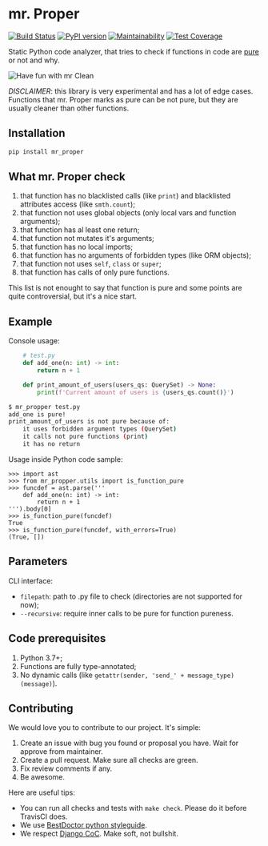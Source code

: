 # mr. Proper

[![Build Status](https://travis-ci.org/best-doctor/mr_proper.svg?branch=master)](https://travis-ci.org/best-doctor/mr_proper)
[![PyPI version](https://badge.fury.io/py/mr-proper.svg)](https://badge.fury.io/py/mr-proper)
[![Maintainability](https://api.codeclimate.com/v1/badges/4b2234d95d5c4944e2e6/maintainability)](https://codeclimate.com/github/best-doctor/mr_proper/maintainability)
[![Test Coverage](https://api.codeclimate.com/v1/badges/4b2234d95d5c4944e2e6/test_coverage)](https://codeclimate.com/github/best-doctor/mr_proper/test_coverage)

Static Python code analyzer, that tries to check if functions in code are
[pure](https://en.wikipedia.org/wiki/Pure_function) or not and why.

![Have fun with mr Clean](https://raw.githubusercontent.com/best-doctor/mr_proper/master/docs_img/mr_clean_sponge.jpg)

*DISCLAIMER*: this library is very experimental and has a lot of edge cases.
Functions that mr. Proper marks as pure can be not pure, but they are
usually cleaner than other functions.

## Installation

```bash
pip install mr_proper
```

## What mr. Proper check

1. that function has no blacklisted calls (like `print`)
   and blacklisted attributes access (like `smth.count`);
1. that function not uses global objects (only local vars and function arguments);
1. that function has al least one return;
1. that function not mutates it's arguments;
1. that function has no local imports;
1. that function has no arguments of forbidden types (like ORM objects);
1. that function not uses `self`, `class` or `super`;
1. that function has calls of only pure functions.

This list is not enought to say that function is pure and some points
are quite controversial, but it's a nice start.

## Example

Console usage:

```python
    # test.py
    def add_one(n: int) -> int:
        return n + 1

    def print_amount_of_users(users_qs: QuerySet) -> None:
        print(f'Current amount of users is {users_qs.count()}')
```

```bash
$ mr_propper test.py
add_one is pure!
print_amount_of_users is not pure because of:
    it uses forbidden argument types (QuerySet)
    it calls not pure functions (print)
    it has no return
```

Usage inside Python code sample:

```jupyterpython
>>> import ast
>>> from mr_propper.utils import is_function_pure
>>> funcdef = ast.parse('''
    def add_one(n: int) -> int:
        return n + 1
''').body[0]
>>> is_function_pure(funcdef)
True
>>> is_function_pure(funcdef, with_errors=True)
(True, [])
```

## Parameters

CLI interface:

- `filepath`: path to .py file to check (directories are not supported for now);
- `--recursive`: require inner calls to be pure for function pureness.

## Code prerequisites

1. Python 3.7+;
1. Functions are fully type-annotated;
1. No dynamic calls (like `getattr(sender, 'send_' + message_type)(message)`).

## Contributing

We would love you to contribute to our project. It's simple:

1. Create an issue with bug you found or proposal you have.
   Wait for approve from maintainer.
1. Create a pull request. Make sure all checks are green.
1. Fix review comments if any.
1. Be awesome.

Here are useful tips:

- You can run all checks and tests with `make check`.
  Please do it before TravisCI does.
- We use [BestDoctor python styleguide](https://github.com/best-doctor/guides/blob/master/guides/en/python_styleguide.md).
- We respect [Django CoC](https://www.djangoproject.com/conduct/).
  Make soft, not bullshit.
